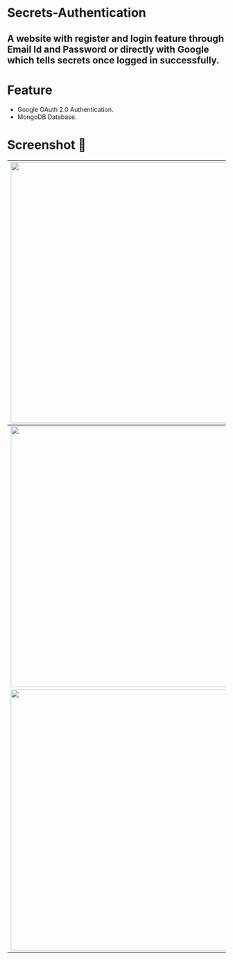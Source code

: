 # Secrets-Authentication
## A website with register and login feature through Email Id and Password or directly with Google which tells secrets once logged in successfully.

# Feature
 * Google OAuth 2.0 Authentication.
 * MongoDB Database.
 
# Screenshot 📸
|<img src="https://user-images.githubusercontent.com/65064180/126738703-20f0ae45-80b4-4ffb-962d-80b8f247e5c8.png" height="600" width="1000" />|
|---|
|<img src="https://user-images.githubusercontent.com/65064180/126738698-b1da0a01-9c2b-4180-844e-18c0e7405f43.png" height="600" width="1000" />|
|<img src="https://user-images.githubusercontent.com/65064180/126738701-9337102c-54df-400b-b381-0295d2962c57.png" height="600" width="1000" />|
